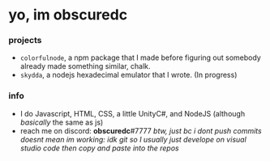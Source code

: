 # yo, im obscuredc
### projects
* `colorfulnode`, a npm package that I made before figuring out somebody already made something similar, chalk.
* `skydda`, a nodejs hexadecimal emulator that I wrote. (In progress)
### info
* I do Javascript, HTML, CSS, a little UnityC#, and NodeJS (although *basically* the same as js)
* reach me on discord: **obscuredc**#7777
*btw, just bc i dont push commits doesnt mean im working: idk git so I usually just develope on visual studio code then copy and paste into the repos*
